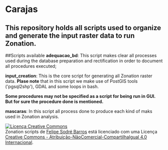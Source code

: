 # Carajas
## This repository holds all scripts used to organize and generate the input raster data to run Zonation.
  
##Scripts available
**adequacao_bd**: This script makes clear all processes used during the database preparation and rectification in order to document all procedures executed;

**input_creation**: This is the core script for generating all Zonation raster data. **Plase note** that in this script we make use of PostGIS tools ('pgsql2shp'), GDAL and some loops in bash.
  
**Some procedures may not be specified as a script for being run in GUI. But for sure the procedure done is  mentioned.**
  
**mascaras**: In this script all process done to produce each kind of maks used in Zonation analysis.

<a rel="license" href="http://creativecommons.org/licenses/by-nc-sa/4.0/"><img alt="Licença Creative Commons" style="border-width:0" src="https://i.creativecommons.org/l/by-nc-sa/4.0/88x31.png" /></a><br /><span xmlns:dct="http://purl.org/dc/terms/" property="dct:title">Zonation scripts</span> de <a xmlns:cc="http://creativecommons.org/ns#" href="https://github.com/FelipeSBarros/Carajas/edit/master/README.md" property="cc:attributionName" rel="cc:attributionURL">Felipe Sodré Barros</a> está licenciado com uma Licença <a rel="license" href="http://creativecommons.org/licenses/by-nc-sa/4.0/">Creative Commons - Atribuição-NãoComercial-CompartilhaIgual 4.0 Internacional</a>.
